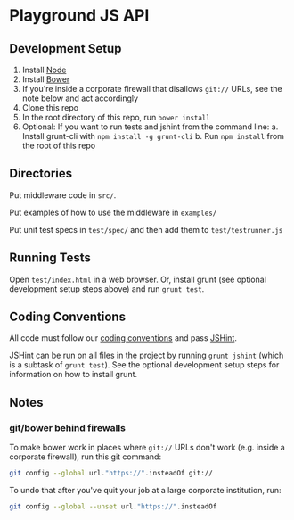 Playground JS API
=================

Development Setup
-----------------

1. Install [Node](http://nodejs.org/)
2. Install [Bower](http://bower.io/)
3. If you're inside a corporate firewall that disallows `git://` URLs, see the note below and act accordingly
4. Clone this repo
5. In the root directory of this repo, run `bower install`
6. Optional: If you want to run tests and jshint from the command line:
   a. Install grunt-cli with `npm install -g grunt-cli`
   b. Run `npm install` from the root of this repo

Directories
-----------

Put middleware code in `src/`.

Put examples of how to use the middleware in `examples/`

Put unit test specs in `test/spec/` and then add them to `test/testrunner.js`

Running Tests
-------------

Open `test/index.html` in a web browser. Or, install grunt (see optional development setup steps above) and run `grunt test`.

Coding Conventions
------------------

All code must follow our [coding conventions](https://github.com/adobe-photoshop/playground-api/wiki/Coding-Conventions) and pass [JSHint](http://www.jshint.com/).

JSHint can be run on all files in the project by running `grunt jshint` (which is a subtask of `grunt test`). See the optional development setup steps for information on how to install grunt.

Notes
-----

### git/bower behind firewalls

To make bower work in places where `git://` URLs don't work (e.g. inside a corporate firewall), run this git command:

```bash
git config --global url."https://".insteadOf git://
```

To undo that after you've quit your job at a large corporate institution, run:

```bash
git config --global --unset url."https://".insteadOf
```
